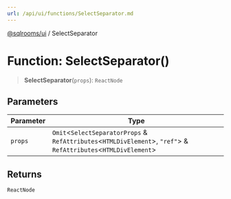 ```yaml
---
url: /api/ui/functions/SelectSeparator.md
---
```

[@sqlrooms/ui](../index.md) / SelectSeparator

# Function: SelectSeparator()

> **SelectSeparator**(`props`): `ReactNode`

## Parameters

| Parameter | Type |
| ------ | ------ |
| `props` | `Omit`<`SelectSeparatorProps` & `RefAttributes`<`HTMLDivElement`>, `"ref"`> & `RefAttributes`<`HTMLDivElement`> |

## Returns

`ReactNode`
